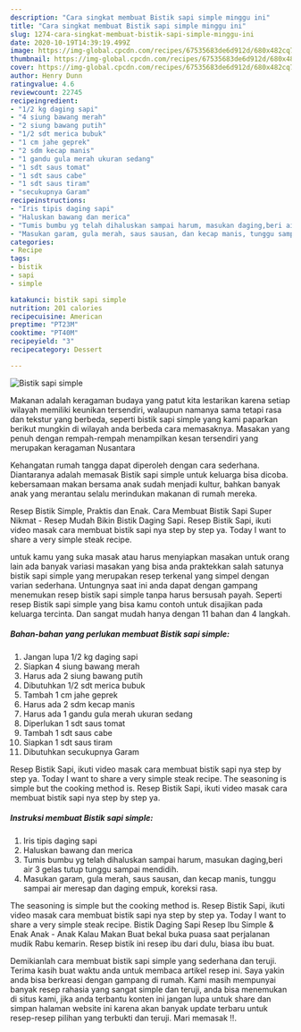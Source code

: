 ```yaml
---
description: "Cara singkat membuat Bistik sapi simple minggu ini"
title: "Cara singkat membuat Bistik sapi simple minggu ini"
slug: 1274-cara-singkat-membuat-bistik-sapi-simple-minggu-ini
date: 2020-10-19T14:39:19.499Z
image: https://img-global.cpcdn.com/recipes/67535683de6d912d/680x482cq70/bistik-sapi-simple-foto-resep-utama.jpg
thumbnail: https://img-global.cpcdn.com/recipes/67535683de6d912d/680x482cq70/bistik-sapi-simple-foto-resep-utama.jpg
cover: https://img-global.cpcdn.com/recipes/67535683de6d912d/680x482cq70/bistik-sapi-simple-foto-resep-utama.jpg
author: Henry Dunn
ratingvalue: 4.6
reviewcount: 22745
recipeingredient:
- "1/2 kg daging sapi"
- "4 siung bawang merah"
- "2 siung bawang putih"
- "1/2 sdt merica bubuk"
- "1 cm jahe geprek"
- "2 sdm kecap manis"
- "1 gandu gula merah ukuran sedang"
- "1 sdt saus tomat"
- "1 sdt saus cabe"
- "1 sdt saus tiram"
- "secukupnya Garam"
recipeinstructions:
- "Iris tipis daging sapi"
- "Haluskan bawang dan merica"
- "Tumis bumbu yg telah dihaluskan sampai harum, masukan daging,beri air 3 gelas tutup tunggu sampai mendidih."
- "Masukan garam, gula merah, saus sausan, dan kecap manis, tunggu sampai air meresap dan daging empuk, koreksi rasa."
categories:
- Recipe
tags:
- bistik
- sapi
- simple

katakunci: bistik sapi simple 
nutrition: 201 calories
recipecuisine: American
preptime: "PT23M"
cooktime: "PT40M"
recipeyield: "3"
recipecategory: Dessert

---
```



![Bistik sapi simple](https://img-global.cpcdn.com/recipes/67535683de6d912d/680x482cq70/bistik-sapi-simple-foto-resep-utama.jpg)

Makanan adalah keragaman budaya yang patut kita lestarikan karena setiap wilayah memiliki keunikan tersendiri, walaupun namanya sama tetapi rasa dan tekstur yang berbeda, seperti bistik sapi simple yang kami paparkan berikut mungkin di wilayah anda berbeda cara memasaknya. Masakan yang penuh dengan rempah-rempah menampilkan kesan tersendiri yang merupakan keragaman Nusantara

Kehangatan rumah tangga dapat diperoleh dengan cara sederhana. Diantaranya adalah memasak Bistik sapi simple untuk keluarga bisa dicoba. kebersamaan makan bersama anak sudah menjadi kultur, bahkan banyak anak yang merantau selalu merindukan makanan di rumah mereka.

Resep Bistik Simple, Praktis dan Enak. Cara Membuat Bistik Sapi Super Nikmat - Resep Mudah Bikin Bistik Daging Sapi. Resep Bistik Sapi, ikuti video masak cara membuat bistik sapi nya step by step ya. Today I want to share a very simple steak recipe.

untuk kamu yang suka masak atau harus menyiapkan masakan untuk orang lain ada banyak variasi masakan yang bisa anda praktekkan salah satunya bistik sapi simple yang merupakan resep terkenal yang simpel dengan varian sederhana. Untungnya saat ini anda dapat dengan gampang menemukan resep bistik sapi simple tanpa harus bersusah payah.
Seperti resep Bistik sapi simple yang bisa kamu contoh untuk disajikan pada keluarga tercinta. Dan sangat mudah hanya dengan 11 bahan dan 4 langkah.


<!--inarticleads1-->

##### Bahan-bahan yang perlukan membuat Bistik sapi simple:

1. Jangan lupa 1/2 kg daging sapi
1. Siapkan 4 siung bawang merah
1. Harus ada 2 siung bawang putih
1. Dibutuhkan 1/2 sdt merica bubuk
1. Tambah 1 cm jahe geprek
1. Harus ada 2 sdm kecap manis
1. Harus ada 1 gandu gula merah ukuran sedang
1. Diperlukan 1 sdt saus tomat
1. Tambah 1 sdt saus cabe
1. Siapkan 1 sdt saus tiram
1. Dibutuhkan secukupnya Garam


Resep Bistik Sapi, ikuti video masak cara membuat bistik sapi nya step by step ya. Today I want to share a very simple steak recipe. The seasoning is simple but the cooking method is. Resep Bistik Sapi, ikuti video masak cara membuat bistik sapi nya step by step ya. 

<!--inarticleads2-->

##### Instruksi membuat  Bistik sapi simple:

1. Iris tipis daging sapi
1. Haluskan bawang dan merica
1. Tumis bumbu yg telah dihaluskan sampai harum, masukan daging,beri air 3 gelas tutup tunggu sampai mendidih.
1. Masukan garam, gula merah, saus sausan, dan kecap manis, tunggu sampai air meresap dan daging empuk, koreksi rasa.


The seasoning is simple but the cooking method is. Resep Bistik Sapi, ikuti video masak cara membuat bistik sapi nya step by step ya. Today I want to share a very simple steak recipe. Bistik Daging Sapi Resep Ibu Simple &amp; Enak Anak - Anak Kalau Makan Buat bekal buka puasa saat perjalanan mudik Rabu kemarin. Resep bistik ini resep ibu dari dulu, biasa ibu buat. 

Demikianlah cara membuat bistik sapi simple yang sederhana dan teruji. Terima kasih buat waktu anda untuk membaca artikel resep ini. Saya yakin anda bisa berkreasi dengan gampang di rumah. Kami masih mempunyai banyak resep rahasia yang sangat simple dan teruji, anda bisa menemukan di situs kami, jika anda terbantu konten ini jangan lupa untuk share dan simpan halaman website ini karena akan banyak update terbaru untuk resep-resep pilihan yang terbukti dan teruji. Mari memasak !!. 
